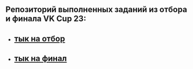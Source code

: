 ## Репозиторий выполненных заданий из отбора и финала VK Cup 23:

- ## [тык на отбор](Elimination/README.md)
- ## [тык на финал](Final/README.md)
